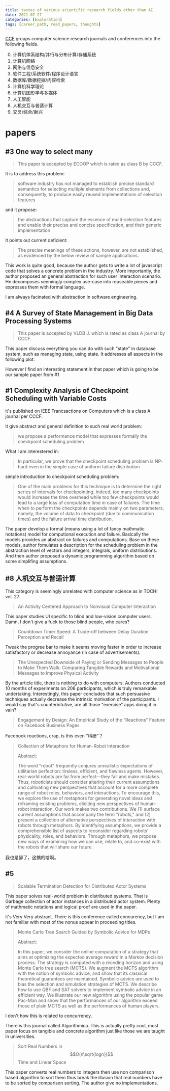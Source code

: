 ```yaml
---
title: tastes of various scientific research fields other than AI
date: 2021-07-27
categories: [Exploration]
tags: [career_path, read_papers, thoughts]
---
```


[CCF](https://www.ccf.org.cn/) groups computer science research journals and conferences into the following fields.

0. 计算机体系结构/并行与分布计算/存储系统
1. 计算机网络
2. 网络与信息安全
3. 软件工程/系统软件/程序设计语言
4. 数据库/数据挖掘/内容检索
5. 计算机科学理论
6. 计算机图形学与多媒体
7. 人工智能
8. 人机交互与普适计算
9. 交叉/综合/新兴

# papers

## #3 One way to select many

> This paper is accepted by ECOOP which is rated as class B by CCCF.

It is to address this problem:

> software industry has not managed to establish precise
> standard semantics for selecting multiple elements from collections and, consequently, to produce easily reused implementations of selection features

and it propose:

> the abstractions that capture the essence of multi-selection features and enable their precise and concise specification, and their generic implementation

It points out current deficient:

> The precise meanings of these actions, however, are not established, as evidenced by the below review of sample applications.

This work is quite good, because the author gets to write a lot of javascript code that solves a concrete problem in the industry. More importantly, the author proposed an general abstraction for such user interaction scenario. He decomposes seemingly complex use-case into reuseable pieces and expresses them with formal language.

I am always facinated with abstraction in software engineering.

## #4 A Survey of State Management in Big Data Processing Systems

> This paper is accepted by VLDB J. which is rated as class A journal by CCCF.

This paper discuss everything you can do with such "state" in database system, such as managing state, using state. It addresses all aspects in the following plot:

However I find an interesting statement in that paper which is going to be our sample paper from #1

## #1 Complexity Analysis of Checkpoint Scheduling with Variable Costs

it's published on IEEE Trancsactions on Computers which is a class A journal per CCCF.

It give abstract and general definition to such real world problem:

> we propose a performance model that expresses formally the checkpoint scheduling problem

What I am interestered in:

> In particular, we prove that the checkpoint scheduling problem is NP-hard even in the simple case of uniform failure distribution

simple introduction to checkpoint scheduling problem:

> One of the main problems for this technique is to determine the
> right series of intervals for checkpointing. Indeed, too many checkpoints would increase the time overhead while too few
> checkpoints would lead to a large loss of computation time in case
> of failures. The time when to perform the checkpoints depends
> mainly on two parameters, namely, the volume of data to checkpoint (due to communication times) and the failure arrival time distribution.

The paper develop a formal (means using a lot of fancy mathmatic notations) model for computional execution and failure. Basically the models provides an abstract on failures and computations. Base on these models, author fomulates a description for the scheduling problem in the abstraction level of vectors and integers, integrals, uniform distributions. And then author proposed a dynamic programming algorithm based on some simplifing assumptions.

## #8 人机交互与普适计算

This category is seemingly unrelated with computer science as in TOCHI vol. 27.

> An Activity Centered Approach to Nonvisual Computer Interaction

This paper studies UI specific to blind and low-vision computer users. Damn, I don't give a fuck to those blind people, who cares?

> Countdown Timer Speed: A Trade-off between Delay Duration Perception and Recall

Tweak the progree bar to make it seems moving faster in order to increase satisfactory or decrease annoyance (in case of advertisements).

> The Unexpected Downside of Paying or Sending Messages to People to Make Them Walk: Comparing Tangible Rewards and Motivational Messages to Improve Physical Activity

By the article title, there is nothing to do with computers. Authors conducted 10 months of experiments on 208 participants, which is truly remarkable undertaking. Interestingly, this paper concludes that such persuasive techniques actually decrease the intrinsic motivation of the participants. I would say that's counterintutive, are all those "exercise" apps doing it in vain?

> Engagement by Design: An Empirical Study of the “Reactions” Feature on Facebook Business Pages

Facebook reactions, crap, is this even “科研“？

> Collection of Metaphors for Human-Robot Interaction
>
> Abstract:
>
> The word "robot" frequently conjures unrealistic expectations of utilitarian perfection: tireless, efficient, and flawless agents. However, real-world robots are far from perfect—they fail and make mistakes. Thus, roboticists should consider altering their current assumptions and cultivating new perspectives that account for a more complete range of robot roles, behaviors, and interactions. To encourage this, we explore the use of metaphors for generating novel ideas and reframing existing problems, eliciting new perspectives of human-robot interaction. Our work makes two contributions. We (1) surface current assumptions that accompany the term "robots," and (2) present a collection of alternative perspectives of interaction with robots through metaphors. By identifying assumptions, we provide a comprehensible list of aspects to reconsider regarding robots’ physicality, roles, and behaviors. Through metaphors, we propose new ways of examining how we can use, relate to, and co-exist with the robots that will share our future.

我也是醉了，这搞的啥啊。

## #5

> Scalable Termination Detection for Distributed Actor Systems

This paper solves real-world problem in distributed systems. That is Garbage collection of actor instances in a distributed actor system. Plenty of mathmatic notations and logical proof are used in the paper.

it's Very Very abstract. There is this conference called concurency, but I am not familiar with most of the nonus appear in proceeding titles.

> Monte Carlo Tree Search Guided by Symbolic Advice for MDPs
>
> Abstract:
>
> In this paper, we consider the online computation of a strategy that aims at optimizing the expected average reward in a Markov decision process. The strategy is computed with a receding horizon and using Monte Carlo tree search (MCTS). We augment the MCTS algorithm with the notion of symbolic advice, and show that its classical theoretical guarantees are maintained. Symbolic advice are used to bias the selection and simulation strategies of MCTS. We describe how to use QBF and SAT solvers to implement symbolic advice in an efficient way. We illustrate our new algorithm using the popular game Pac-Man and show that the performances of our algorithm exceed those of plain MCTS as well as the performances of human players.

I don't how this is related to concurrency.

There is this journal called Algorithmica. This is actually pretty cool, most paper focus on tangible and concrete algorithm just like those we are taught in universities.

> Sort Real Numbers in $$O(n\sqrt{logn})$$ Time and Linear Space

This paper converts real numbers to integers then use non comparison based algorithm to sort them thus break the illusion that real numbers have to be sorted by comparison sorting. The author give no implementations.
